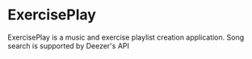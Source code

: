 # ExercisePlay
ExercisePlay is a music and exercise playlist creation application.
Song search is supported by Deezer's API
